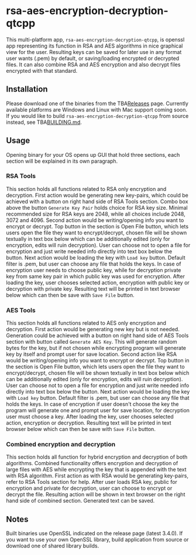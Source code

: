 # rsa-aes-encryption-decryption-qtcpp

This multi-platform app, `rsa-aes-encryption-decryption-qtcpp`, is openssl app representing its function in RSA and AES algorithms in nice graphical view for the user. Resulting keys can be saved for later use in any format user wants (.pem) by default, or saving/loading encrypted or decrypted files. It can also combine RSA and AES encryption and also decrypt files encrypted with that standard.

## Installation

Please download one of the binaries from the TBA[Releases]() page. Currently available platforms are Windows and Linux with Mac support coming soon. If you would like to build `rsa-aes-encryption-decryption-qtcpp` from source instead, see TBA[BUILDING.md]().

## Usage

Opening binary for your OS opens up GUI that hold three sections, each section will be explained in its own paragraph.

### RSA Tools

This section holds all functions related to RSA only encryption and decryption. 
First action would be generating new key-pairs, which could be achieved with a button on right hand side of RSA Tools section. Combo box above the button `Generate Key Pair` holds choice for RSA key size. Minimal recommended size for RSA keys are 2048, while all choices include 2048, 3072 and 4096.
Second action would be writing/opening info you want to encrypt or decrypt. Top button in the section is Open File button, which lets users open the file they want to encrypt/decrypt, chosen file will be shown textually in text box below which can be additionally edited (only for encryption, edits will ruin decryption). User can choose not to open a file for encryption and just write needed info directly into text box below the button.
Next action would be loading the key with `Load key` button. Default filter is .pem, but user can choose any file that holds the keys. In case of encryption user needs to choose public key, while for decryption private key from same key pair in which public key was used for encryption.
After loading the key, user chooses selected action, encryption with public key or decryption with private key. Resulting text will be printed in text browser below which can then be save with `Save File` button.

### AES Tools

This section holds all functions related to AES only encryption and decryption. 
First action would be generating new key but is not needed. Generation could be achieved with a button on right hand side of AES Tools section with button called `Generate AES Key`. This will generate random bytes for the key, but if not chosen while encrypting program will generate key by itself and prompt user for save location.
Second action like RSA would be writing/opening info you want to encrypt or decrypt. Top button in the section is Open File button, which lets users open the file they want to encrypt/decrypt, chosen file will be shown textually in text box below which can be additionally edited (only for encryption, edits will ruin decryption). User can choose not to open a file for encryption and just write needed info directly into text box below the button.
Next action would be loading the key with `Load key` button. Default filter is .pem, but user can choose any file that holds the keys. In case of encryption if user doesn't choose the key the program will generate one and prompt user for save location, for decryption user must choose a key.
After loading the key, user chooses selected action, encryption or decryption. Resulting text will be printed in text browser below which can then be save with `Save File` button.

### Combined encryption and decryption

This section holds all function for hybrid encryption and decryption of both algorithms. Combined functionality offers encryption and decryption of large files with AES while encrypting the key that is appended with the text with RSA algorithm.
First action as with RSA would be generating key-pairs, refer to RSA Tools section for help.
After user loads RSA key, public for encryption and private for decryption, user can choose to encrypt or decrypt the file.
Resulting action will be shown in text browser on the right hand side of combined section. Generated text can be saved.

## Notes

Built binaries use OpenSSL indicated on the release page (latest 3.4.0). If you want to use your own OpenSSL library, build application from source or download one of shared library builds.
